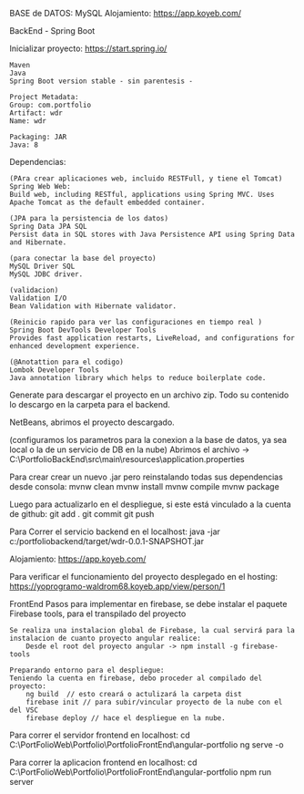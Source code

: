 BASE de DATOS: MySQL
Alojamiento:
    https://app.koyeb.com/


BackEnd - Spring Boot

Inicializar proyecto:
https://start.spring.io/

    Maven
    Java
    Spring Boot version stable - sin parentesis -

    Project Metadata:
    Group: com.portfolio
    Artifact: wdr
    Name: wdr

    Packaging: JAR
    Java: 8

Dependencias:

    (PAra crear aplicaciones web, incluido RESTFull, y tiene el Tomcat)
    Spring Web Web:
    Build web, including RESTful, applications using Spring MVC. Uses Apache Tomcat as the default embedded container.

    (JPA para la persistencia de los datos)
    Spring Data JPA SQL
    Persist data in SQL stores with Java Persistence API using Spring Data and Hibernate.

    (para conectar la base del proyecto)
    MySQL Driver SQL
    MySQL JDBC driver.

    (validacion)
    Validation I/O
    Bean Validation with Hibernate validator.

    (Reinicio rapido para ver las configuraciones en tiempo real )
    Spring Boot DevTools Developer Tools
    Provides fast application restarts, LiveReload, and configurations for enhanced development experience.

    (@Anotattion para el codigo)
    Lombok Developer Tools
    Java annotation library which helps to reduce boilerplate code.

Generate para descargar el proyecto en un archivo zip. Todo su contenido lo descargo en la carpeta para el backend.

NetBeans, abrimos el proyecto descargado.

(configuramos los parametros para la conexion a la base de datos, ya sea local o la de un servicio de DB en la nube)
Abrimos el archivo -> C:\PortfolioBackEnd\src\main\resources\application.properties

Para crear crear un nuevo .jar pero reinstalando todas sus dependencias desde consola:
    mvnw clean
    mvnw install
    mvnw compile
    mvnw package

Luego para actualizarlo en el despliegue, si este está vinculado a la cuenta de github:
    git add .
    git commit
    git push


Para Correr el servicio backend en el localhost:
    java -jar c:/portfoliobackend/target/wdr-0.0.1-SNAPSHOT.jar

Alojamiento:
    https://app.koyeb.com/

Para verificar el funcionamiento del proyecto desplegado en el hosting:
    https://yoprogramo-waldrom68.koyeb.app/view/person/1



FrontEnd
Pasos para implementar en firebase, se debe instalar el paquete Firebase tools, para el transpilado del proyecto

    Se realiza una instalacion global de Firebase, la cual servirá para la instalacion de cuanto proyecto angular realice: 
        Desde el root del proyecto angular -> npm install -g firebase-tools

    Preparando entorno para el despliegue:
    Teniendo la cuenta en firebase, debo proceder al compilado del proyecto:
        ng build  // esto creará o actulizará la carpeta dist
        firebase init // para subir/vincular proyecto de la nube con el del VSC
        firebase deploy // hace el despliegue en la nube.



Para correr el servidor frontend en localhost:
    cd C:\PortFolioWeb\Portfolio\PortfolioFrontEnd\angular-portfolio
    ng serve -o

Para correr la aplicacion frontend en localhost:
    cd C:\PortFolioWeb\Portfolio\PortfolioFrontEnd\angular-portfolio
    npm run server